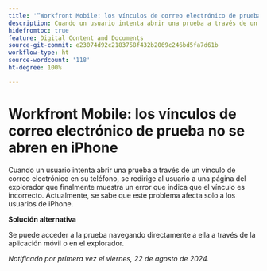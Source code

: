 ```yaml
---
title: '“Workfront Mobile: los vínculos de correo electrónico de prueba no se abren en iPhone”'
description: Cuando un usuario intenta abrir una prueba a través de un vínculo de correo electrónico en su teléfono, se redirige al usuario a una página del explorador que finalmente muestra un error que indica que el vínculo es incorrecto.
hidefromtoc: true
feature: Digital Content and Documents
source-git-commit: e23074d92c2183758f432b2069c246bd5fa7d61b
workflow-type: ht
source-wordcount: '118'
ht-degree: 100%

---
```


# Workfront Mobile: los vínculos de correo electrónico de prueba no se abren en iPhone

Cuando un usuario intenta abrir una prueba a través de un vínculo de correo electrónico en su teléfono, se redirige al usuario a una página del explorador que finalmente muestra un error que indica que el vínculo es incorrecto. Actualmente, se sabe que este problema afecta solo a los usuarios de iPhone.

**Solución alternativa**

Se puede acceder a la prueba navegando directamente a ella a través de la aplicación móvil o en el explorador.

_Notificado por primera vez el viernes, 22 de agosto de 2024._
